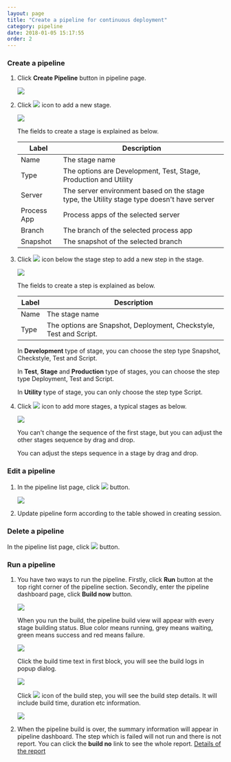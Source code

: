 ```yaml
---
layout: page
title: "Create a pipeline for continuous deployment"
category: pipeline
date: 2018-01-05 15:17:55
order: 2
---
```


### Create a pipeline

1. Click **Create Pipeline** button in pipeline page. 

   ![][pipeline_create]
   
 2. Click ![][pipeline_add_stage] icon to add a new stage.
 
    ![][pipeline_first_stage]
    
	The fields to create a stage is explained as below.
	
     |Label                  | Description
     |---------------------- |-------------
     |Name                   | The stage name
     |Type                   | The options are Development, Test, Stage, Production and Utility
     |Server                 | The server environment based on the stage type, the Utility stage type doesn't have server
     |Process App            | Process apps of the selected server
     |Branch                 | The branch of the selected process app
     |Snapshot               | The snapshot of the selected branch
     
     
 3. Click ![][pipeline_add_stage] icon below the stage step to add a new step in the stage.
 
    ![][pipeline_create_step]
    
    The fields to create a step is explained as below.
	
     |Label                  | Description
     |---------------------- |-------------
     |Name                   | The stage name
     |Type                   | The options are Snapshot, Deployment, Checkstyle, Test and Script.
    
    In **Development** type of stage, you can choose the step type Snapshot, Checkstyle, Test and Script.
    
    In **Test**, **Stage** and **Production** type of stages, you can choose the step type Deployment, Test and Script.
    
    In **Utility** type of stage, you can only choose the step type Script.
    
 4. Click ![][pipeline_add_stage] icon to add more stages, a typical stages as below.
 
    ![][pipeline_stages]
    
    You can't change the sequence of the first stage, but you can adjust the other stages sequence by drag and drop. 
    
    You can adjust the steps sequence in a stage by drag and drop.
    
    
### Edit a pipeline 

1. In the pipeline list page, click ![][pipeline_edit_icon] button.
  
    ![][pipeline_build]
    
2. Update pipeline form according to the table showed in creating session.

### Delete a pipeline

In the pipeline list page, click ![][pipeline_delete_icon] button.

### Run a pipeline

1. You have two ways to run the pipeline. Firstly, click **Run** button at the top right corner of the pipeline section. Secondly, enter the pipeline dashboard page, click **Build now** button.

    ![][pipeline_dashboard]

    When you run the build, the pipeline build view will appear with every stage building status. Blue color means running, grey means waiting, green means success and red means failure.
     
   ![][pipeline_build_view]   
   
    Click the build time text in first block, you will see the build logs in popup dialog.

   ![][pipeline_build_logs]

    Click ![][pipeline_zoom_in] icon of the build step, you will see the build step details. It will include build time, duration etc information. 

   ![][pipeline_step]

2. When the pipeline build is over, the summary information will appear in pipeline dashboard. The step which is failed will not run and there is not report. You can click the **build no** link to see the whole report. [Details of the report] 

  
  [pipeline_create]: ../images/pipeline/pipeline_create.png
  [pipeline_add_stage]: ../images/pipeline/pipeline_add_stage.png
  [pipeline_first_stage]: ../images/pipeline/pipeline_first_stage.png
  [pipeline_create_step]: ../images/pipeline/pipeline_create_step.png
  [pipeline_build_logs]: ../images/pipeline/pipeline_build_logs.png
  [pipeline_stages]: ../images/pipeline/pipeline_stages.png
  [pipeline_zoom_in]: ../images/pipeline/pipeline_zoom_in.png
  [pipeline_pipeline_flow]: ../images/pipeline/pipeline_pipeline_flow.png
  [pipeline_steps_configuration]: ../images/pipeline/pipeline_steps_configuration.png
  [pipeline_edit_icon]: ../images/test/test_project_edit_button.PNG
  [pipeline_build]: ../images/pipeline/pipeline_build.png
  [pipeline_delete_icon]: ../images/test/test_project_delete_button.PNG
  [pipeline_dashboard]: ../images/pipeline/pipeline_dashboard.PNG
  [pipeline_step]: ../images/pipeline/pipeline_stepdetail.png
  [pipeline_build_view]: ../images/pipeline/pipeline_build_view.PNG
  [Details of the report]: ../pipeline/pipeline-report.html


